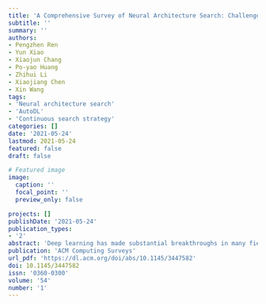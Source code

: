```yaml
---
title: 'A Comprehensive Survey of Neural Architecture Search: Challenges and Solutions'
subtitle: ''
summary: ''
authors:
- Pengzhen Ren
- Yun Xiao
- Xiaojun Chang
- Po-yao Huang
- Zhihui Li
- Xiaojiang Chen
- Xin Wang
tags:
- 'Neural architecture search'
- 'AutoDL'
- 'Continuous search strategy'
categories: []
date: '2021-05-24'
lastmod: 2021-05-24
featured: false
draft: false

# Featured image
image:
  caption: ''
  focal_point: ''
  preview_only: false

projects: []
publishDate: '2021-05-24'
publication_types:
- '2'
abstract: 'Deep learning has made substantial breakthroughs in many fields due to its powerful automatic representation capabilities. It has been proven that neural architecture design is crucial to the feature representation of data and the final performance. However, the design of the neural architecture heavily relies on the researchers’ prior knowledge and experience. And due to the limitations of humans’ inherent knowledge, it is difficult for people to jump out of their original thinking paradigm and design an optimal model. Therefore, an intuitive idea would be to reduce human intervention as much as possible and let the algorithm automatically design the neural architecture. Neural Architecture Search (NAS) is just such a revolutionary algorithm, and the related research work is complicated and rich. Therefore, a comprehensive and systematic survey on the NAS is essential. Previously related surveys have begun to classify existing work mainly based on the key components of NAS: search space, search strategy, and evaluation strategy. While this classification method is more intuitive, it is difficult for readers to grasp the challenges and the landmark work involved. Therefore, in this survey, we provide a new perspective: beginning with an overview of the characteristics of the earliest NAS algorithms, summarizing the problems in these early NAS algorithms, and then providing solutions for subsequent related research work. In addition, we conduct a detailed and comprehensive analysis, comparison, and summary of these works. Finally, we provide some possible future research directions.'
publication: 'ACM Computing Surveys'
url_pdf: 'https://dl.acm.org/doi/abs/10.1145/3447582'
doi: 10.1145/3447582
issn: '0360-0300'
volume: '54'
number: '1'
---
```

